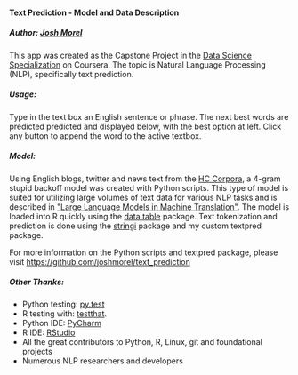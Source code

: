 #### Text Prediction - Model and Data Description
##### *Author: [Josh Morel](https://github.com/joshmorel)*

This app was created as the Capstone Project in the [Data Science
Specialization](https://www.coursera.org/learn/data-science-project) on
Coursera. The topic is Natural Language Processing (NLP), specifically text
prediction.

##### *Usage:*

Type in the text box an English sentence or phrase. The next best words are
predicted predicted and displayed below, with the best option at left. Click any
button to append the word to the active textbox.

##### *Model:*

Using English blogs, twitter and news text from the [HC
Corpora](http://www.corpora.heliohost.org/), a 4-gram stupid backoff model was
created with Python scripts. This type of model is suited for utilizing large volumes
of text data for various NLP tasks and is described in ["Large Language Models in
Machine Translation"](http://www.aclweb.org/anthology/D07-1090.pdf). The model
is loaded into R quickly using the [data.table](https://cran.r-project.org/web/packages/data.table/index.html) package. Text tokenization and
prediction is done using the [stringi](https://cran.r-project.org/web/packages/stringi/index.html) package and my custom textpred package.

For more information on the Python scripts and textpred package, please visit https://github.com/joshmorel/text_prediction

##### Other Thanks:
* Python testing: [py.test](http://doc.pytest.org/en/latest/)
* R testing with: [testthat](https://cran.r-project.org/web/packages/testthat/index.html).
* Python IDE: [PyCharm](https://www.jetbrains.com/pycharm)
* R IDE: [RStudio](https://www.rstudio.com/)
* All the great contributors to Python, R, Linux, git and foundational projects
* Numerous NLP researchers and developers
